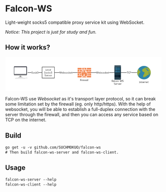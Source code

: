 # Falcon-WS

Light-weight socks5 compatible proxy service kit using WebSocket.

*Notice: This project is just for study and fun.*

## How it works?
![preview](https://raw.githubusercontent.com/SUCHMOKUO/falcon-ws/master/doc/images/falcon-ws.png)

Falcon-WS use *Websocket* as it's transport layer protocol, so it can break some limitation set by the firewall (eg. only http/https). With the help of websocket, you will be able to establish a full-duplex connection with the server through the firewall, and then you can access any service based on TCP on the internet. 

## Build

```
go get -u -v github.com/SUCHMOKUO/falcon-ws
# Then build falcon-ws-server and falcon-ws-client.
```

## Usage

```
falcon-ws-server --help
falcon-ws-client --help
```